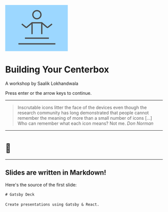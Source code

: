 ![CenterboxLogo](./CenterboxLogo.svg)

# Building Your Centerbox

A workshop by Saalik Lokhandwala

Press enter or the arrow keys to continue.

---

> Inscrutable icons litter the face of the devices even though the research
> community has long demonstrated that people cannot remember the meaning of
> more than a small number of icons […] Who can remember what each icon
> means? Not me.
> <cite>Don Norman</cite>

---

# 🤫

---

## Slides are written in Markdown!

Here's the source of the first slide:

    # Gatsby Deck

    Create presentations using Gatsby & React.
